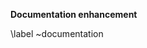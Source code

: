 **Documentation enhancement**
<!--
A merge request to update the documentation of Siesta.

We welcome *any* documentation improvements:

- in the manual
- in the code

Note that we, by default, tick the "Delete source branch when merge request is accepted."
Please untick this if you want to keep your branch after merge.
-->


\label ~documentation






